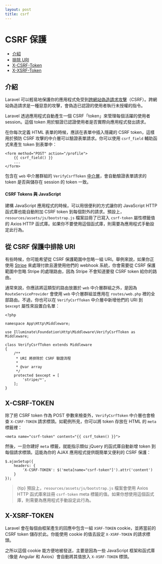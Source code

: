```yaml
---
layout: post
title: csrf
---
```

# CSRF 保護

- [介紹](#csrf-introduction)
- [排除 URI](#csrf-excluding-uris)
- [X-CSRF-Token](#csrf-x-csrf-token)
- [X-XSRF-Token](#csrf-x-xsrf-token)

<a name="csrf-introduction"></a>
## 介紹

Laravel 可以輕易地保護你的應用程式免受到[跨網站偽造請求攻擊](https://en.wikipedia.org/wiki/Cross-site_request_forgery)（CSRF）。跨網站偽造請求是一種惡意的攻擊，會偽造已認證的使用者執行未授權的指令。

Laravel 透過應用程式自動產生一個 CSRF「token」來管理每個活躍的使用者 session。這個 token 用於驗證已認證使用者是否實際向應用程式發出請求。

在你每次定義 HTML 表單的時候，應該在表單中插入隱藏的 CSRF token，這樣用於預防 CSRF 攻擊的中介層可以驗證表單請求。你可以使用 `csrf_field` 輔助函式來產生 token 到表單中：

    <form method="POST" action="/profile">
        {{ csrf_field() }}
        ...
    </form>

包含在 `web` 中介層群組的 `VerifyCsrfToken` [中介層](/docs/{{version}}/middleware)，會自動驗證表單請求的 token 是否與儲存在 session 的 token 一致。

#### CSRF Tokens 與 JavaScript

建構 JavaScript 應用程式的時候，可以用很便利的方式讓你的 JavaScript HTTP 函式庫也能自動附加 CSRF token 到每個對外的請求。預設上，`resources/assets/js/bootstrap.js` 檔案註冊了已寫入 `csrf-token` 屬性標籤值的 Axios HTTP 函式庫。如果你不要使用這個函式庫，則需要為應用程式手動設定此行為。

<a name="csrf-excluding-uris"></a>
## 從 CSRF 保護中排除 URI

有些時候，你可能希望從 CSRF 保護範圍中忽略一組 URI。舉例來說，如果你正使用 [Stripe](https://stripe.com) 來處理付款且還使用他們的 webhook 系統，你會需要從 CSRF 保護範圍中忽略 Stripe 的處理路由，因為 Stripe 不會知道要發 CSRF token 給你的路由。

通常來說，你應該將這類型的路由放置於 `web` 中介層群組之外，是因為 `RouteServiceProvider` 會使用 `web` 中介層群組並應用在 `routes/web.php` 裡的全部路由。不過，你也可以在 `VerifyCsrfToken` 中介層中新增他們的 URI 到 `$except` 屬性來設置白名單：

    <?php

    namespace App\Http\Middleware;

    use Illuminate\Foundation\Http\Middleware\VerifyCsrfToken as Middleware;

    class VerifyCsrfToken extends Middleware
    {
        /**
         * URI 將排除於 CSRF 驗證流程
         *
         * @var array
         */
        protected $except = [
            'stripe/*',
        ];
    }

<a name="csrf-x-csrf-token"></a>
## X-CSRF-TOKEN

除了把 CSRF token 作為 POST 參數來檢查外，`VerifyCsrfToken` 中介層也會檢查 `X-CSRF-TOKEN` 請求標頭。如範例所見，你可以將 token 存放在 HTML 的 `meta` 標籤裡：

    <meta name="csrf-token" content="{{ csrf_token() }}">

然後，一旦你建好 `meta` 標籤，就能指示類似 jQuery 的函式庫自動新增 token 到每個請求標頭。這能為你的 AJAX 應用程式提供既簡單又便利的 CSRF 保護：

    $.ajaxSetup({
        headers: {
            'X-CSRF-TOKEN': $('meta[name="csrf-token"]').attr('content')
        }
    });

> {tip} 預設上，`resources/assets/js/bootstrap.js` 檔案會使用 Axios HTTP 函式庫來註冊 `csrf-token` meta 標籤的值。如果你想使用這個函式庫，則需要為應用程式手動設定此行為。

<a name="csrf-x-xsrf-token"></a>
## X-XSRF-TOKEN

Laravel 會在每個由框架產生的回應中包含一組 `XSRF-TOKEN` cookie，並將當前的 CSRF token 儲存於此。你能使用 cookie 的值去設定 `X-XSRF-TOKEN` 的請求標頭。

之所以這個 cookie 能方便地被發送，主要是因為一些 JavaScript 框架和函式庫（像是 Angular 和 Axios）會自動將其值放入 `X-XSRF-TOKEN` 標頭。
